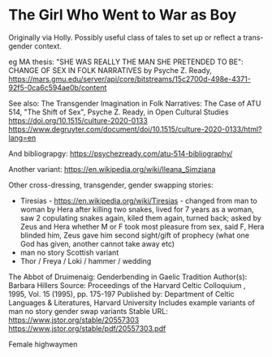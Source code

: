 # The Girl Who Went to War as Boy

Originally via Holly. Possibly useful class of tales to set up or reflect a trans-gender context.

eg MA thesis:  "SHE WAS REALLY THE MAN SHE PRETENDED TO BE": CHANGE OF SEX IN FOLK NARRATIVES by Psyche Z. Ready, https://mars.gmu.edu/server/api/core/bitstreams/15c2700d-498e-4371-92f5-0ca6c594ae0b/content

See also: The Transgender Imagination in Folk Narratives: The Case of ATU 514, "The Shift of Sex", Psyche Z. Ready, in Open Cultural Studies https://doi.org/10.1515/culture-2020-0133 https://www.degruyter.com/document/doi/10.1515/culture-2020-0133/html?lang=en

And bibliograpgy: https://psychezready.com/atu-514-bibliography/

Another variant: https://en.wikipedia.org/wiki/Ileana_Simziana

Other cross-dressing, transgender, gender swapping stories:

- Tiresias - https://en.wikipedia.org/wiki/Tiresias  - changed from man to woman by Hera after killing two snakes, lived for 7 years as a woman, saw 2 copulating snakes again, kiled them again, turned back; asked by Zeus and Hera whether M or F took most pleasure from sex, said F, Hera blinded him, Zeus gave him second sight/gift of prophecy (what one God has given, another cannot take away etc)
- man no story Scottish variant
- Thor  / Freya / Loki / hammer / wedding

The Abbot of Druimenaig: Genderbending in Gaelic Tradition
Author(s): Barbara Hillers
Source: Proceedings of the Harvard Celtic Colloquium , 1995, Vol. 15 (1995), pp. 175-197
Published by: Department of Celtic Languages & Literatures, Harvard University
Includes example variants of man no story gender swap variants
Stable URL: https://www.jstor.org/stable/20557303 https://www.jstor.org/stable/pdf/20557303.pdf

Female highwaymen
